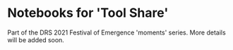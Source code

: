 # Notebooks for 'Tool Share'

Part of the DRS 2021 Festival of Emergence 'moments' series.
More details will be added soon.
